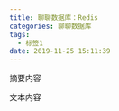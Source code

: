 ```yaml
---
title: 聊聊数据库：Redis
categories: 聊聊数据库
tags:
  - 标签1
date: 2019-11-25 15:11:39
---
```


摘要内容

<!-- more -->

文本内容